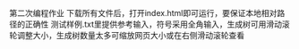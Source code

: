 第二次编程作业
下载所有文件后，打开index.html即可运行，要保证本地相对路径的正确性
测试样例.txt里提供参考输入，符号采用全角输入，生成树可用滑动滚轮调整大小，生成树数量太多可缩放网页大小或在右侧滑动滚轮查看
